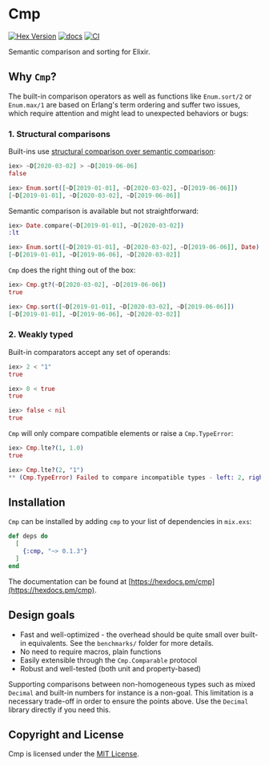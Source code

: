 # Cmp

[![Hex Version](https://img.shields.io/hexpm/v/cmp.svg)](https://hex.pm/packages/cmp)
[![docs](https://img.shields.io/badge/docs-hexpm-blue.svg)](https://hexdocs.pm/cmp/)
[![CI](https://github.com/sabiwara/cmp/workflows/CI/badge.svg)](https://github.com/sabiwara/cmp/actions?query=workflow%3ACI)

Semantic comparison and sorting for Elixir.

## Why `Cmp`?

The built-in comparison operators as well as functions like `Enum.sort/2` or
`Enum.max/1` are based on Erlang's term ordering and suffer two issues, which
require attention and might lead to unexpected behaviors or bugs:

### 1. Structural comparisons

Built-ins use
[structural comparison over semantic comparison](https://hexdocs.pm/elixir/Kernel.html#module-structural-comparison):

```elixir
iex> ~D[2020-03-02] > ~D[2019-06-06]
false

iex> Enum.sort([~D[2019-01-01], ~D[2020-03-02], ~D[2019-06-06]])
[~D[2019-01-01], ~D[2020-03-02], ~D[2019-06-06]]
```

Semantic comparison is available but not straightforward:

```elixir
iex> Date.compare(~D[2019-01-01], ~D[2020-03-02])
:lt

iex> Enum.sort([~D[2019-01-01], ~D[2020-03-02], ~D[2019-06-06]], Date)
[~D[2019-01-01], ~D[2019-06-06], ~D[2020-03-02]]
```

`Cmp` does the right thing out of the box:

```elixir
iex> Cmp.gt?(~D[2020-03-02], ~D[2019-06-06])
true

iex> Cmp.sort([~D[2019-01-01], ~D[2020-03-02], ~D[2019-06-06]])
[~D[2019-01-01], ~D[2019-06-06], ~D[2020-03-02]]
```

### 2. Weakly typed

Built-in comparators accept any set of operands:

```elixir
iex> 2 < "1"
true

iex> 0 < true
true

iex> false < nil
true
```

`Cmp` will only compare compatible elements or raise a `Cmp.TypeError`:

```elixir
iex> Cmp.lte?(1, 1.0)
true

iex> Cmp.lte?(2, "1")
** (Cmp.TypeError) Failed to compare incompatible types - left: 2, right: "1"
```

## Installation

`Cmp` can be installed by adding `cmp` to your list of dependencies in
`mix.exs`:

```elixir
def deps do
  [
    {:cmp, "~> 0.1.3"}
  ]
end
```

The documentation can be found at
[https://hexdocs.pm/cmp](https://hexdocs.pm/cmp).

## Design goals

- Fast and well-optimized - the overhead should be quite small over built-in
  equivalents. See the `benchmarks/` folder for more details.
- No need to require macros, plain functions
- Easily extensible through the `Cmp.Comparable` protocol
- Robust and well-tested (both unit and property-based)

Supporting comparisons between non-homogeneous types such as mixed `Decimal` and
built-in numbers for instance is a non-goal. This limitation is a necessary
trade-off in order to ensure the points above. Use the `Decimal` library
directly if you need this.

## Copyright and License

Cmp is licensed under the [MIT License](LICENSE.md).
